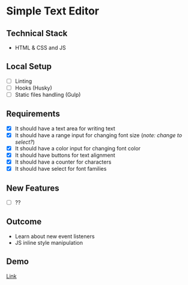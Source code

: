 # Simple Text Editor

## Technical Stack

* HTML & CSS and JS

## Local Setup

* [ ] Linting
* [ ] Hooks (Husky)
* [ ] Static files handling (Gulp)

## Requirements

* [x] It should have a text area for writing text
* [x] It should have a range input for changing font size (*note: change to select?*)
* [x] It should have a color input for changing font color
* [x] It should have buttons for text alignment
* [x] It should have a counter for characters
* [x] It should have select for font families

## New Features
* [ ] ??

## Outcome

* Learn about new event listeners
* JS inline style manipulation

## Demo
[Link](https://jsfiddle.net/tomasvn/syuoz1mg/)
